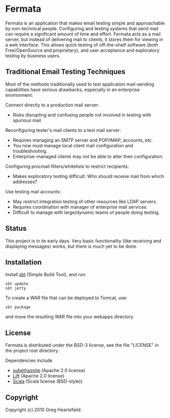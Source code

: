 Fermata
=======

Fermata is an application that makes email testing simple and approachable by non-technical people.  Configuring and testing systems that send mail can require a significant amount of time and effort.  Fermata acts as a mail server, but instead of delivering mail to clients, it stores them for viewing in a web interface.  This allows quick testing of off-the-shelf software (both Free/OpenSource and proprietary), and user acceptance and exploratory testing by business users.

Traditional Email Testing Techniques
------------------------------------

Most of the methods traditionally used to test application mail-sending capabilities have serious drawbacks, especially in an enterprise environment:

Connect directly to a production mail server:

* Risks disrupting and confusing people not involved in testing with spurious mail

Reconfiguring tester's mail clients to a test mail server:

* Requires managing an SMTP server and POP/IMAP, accounts, etc.
* You now must manage local client mail configuration and troubleshooting.
* Enterprise-managed clients may not be able to alter their configuration.

Configuring procmail filters/whitelists to restrict recipients:

* Makes exploratory testing difficult: Who should receive mail from which addresses?

Use testing mail accounts:

* May restrict integration testing of other resources like LDAP servers.
* Requires coordination with manager of enterprise mail services.
* Difficult to manage with large/dynamic teams of people doing testing.

Status
------

This project is in its early days.  Very basic functionality (like receiving and displaying messages) works, but there is much yet to be done.

Installation
------------

Install [sbt](http://code.google.com/p/simple-build-tool/) (Simple Build Tool), and run:

    sbt update
    sbt jetty

To create a WAR file that can be deployed to Tomcat, use:

    sbt package

and move the resulting WAR file into your webapps directory.

License
-------

Fermata is distributed under the BSD-3 license, see the file "LICENSE" in the project root directory.

Dependencies include

* [subethasmtp](http://code.google.com/p/subethasmtp/) (Apache 2.0 license)
* [Lift](http://liftweb.net/) (Apache 2.0 license)
* [Scala](http://www.scala-lang.org/) (Scala license (BSD-style))

Copyright
---------

Copyright (c) 2010 Greg Heartsfield.



